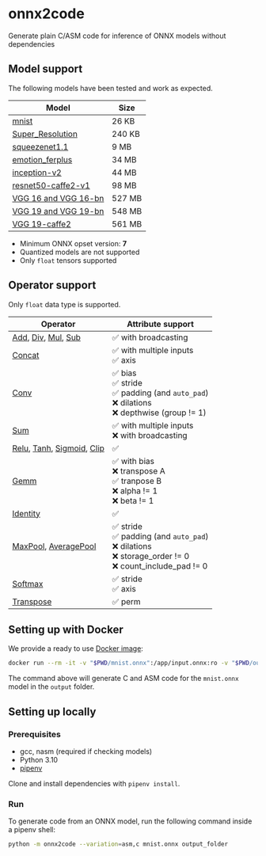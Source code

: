 # onnx2code

Generate plain C/ASM code for inference of ONNX models without dependencies

## Model support

The following models have been tested and work as expected.

| Model | Size |
|---|---|
| [mnist](https://github.com/onnx/models/tree/main/vision/classification/mnist) | 26 KB |
| [Super_Resolution](https://github.com/onnx/models/tree/main/vision/super_resolution/sub_pixel_cnn_2016) | 240 KB |
| [squeezenet1.1](https://github.com/onnx/models/tree/main/vision/classification/squeezenet) | 9 MB |
| [emotion_ferplus](https://github.com/onnx/models/tree/main/vision/body_analysis/emotion_ferplus) | 34 MB |
| [inception-v2](https://github.com/onnx/models/tree/main/vision/classification/inception_and_googlenet/inception_v2) | 44 MB |
| [resnet50-caffe2-v1](https://github.com/onnx/models/tree/main/vision/classification/resnet) | 98 MB |
| [VGG 16 and VGG 16-bn](https://github.com/onnx/models/tree/main/vision/classification/vgg) | 527 MB |
| [VGG 19 and VGG 19-bn](https://github.com/onnx/models/tree/main/vision/classification/vgg) | 548 MB |
| [VGG 19-caffe2](https://github.com/onnx/models/tree/main/vision/classification/vgg) | 561 MB |

* Minimum ONNX opset version: **7**
* Quantized models are not supported
* Only `float` tensors supported

## Operator support

Only `float` data type is supported.

| Operator | Attribute support |
|---|---|
| [Add](https://github.com/onnx/onnx/blob/main/docs/Operators.md#Add), [Div](https://github.com/onnx/onnx/blob/main/docs/Operators.md#Div), [Mul](https://github.com/onnx/onnx/blob/main/docs/Operators.md#Mul), [Sub](https://github.com/onnx/onnx/blob/main/docs/Operators.md#Sub) | ✅ with broadcasting |
| [Concat](https://github.com/onnx/onnx/blob/main/docs/Operators.md#Concat) | ✅ with multiple inputs<br/>✅ axis |
| [Conv](https://github.com/onnx/onnx/blob/main/docs/Operators.md#Conv) | ✅ bias<br/>✅ stride<br/>✅ padding (and `auto_pad`)<br/>❌ dilations<br/>❌ depthwise (group != 1) |
| [Sum](https://github.com/onnx/onnx/blob/main/docs/Operators.md#Sum) | ✅ with multiple inputs<br/>❌ with broadcasting |
| [Relu](https://github.com/onnx/onnx/blob/main/docs/Operators.md#Relu), [Tanh](https://github.com/onnx/onnx/blob/main/docs/Operators.md#Tanh), [Sigmoid](https://github.com/onnx/onnx/blob/main/docs/Operators.md#Sigmoid),  [Clip](https://github.com/onnx/onnx/blob/main/docs/Operators.md#Clip) | ✅ |
| [Gemm](https://github.com/onnx/onnx/blob/main/docs/Operators.md#Gemm) | ✅ with bias<br/>❌ transpose A<br/>✅ tranpose B<br/>❌ alpha != 1<br/>❌ beta != 1 |
| [Identity](https://github.com/onnx/onnx/blob/main/docs/Operators.md#Identity) | ✅ |
| [MaxPool](https://github.com/onnx/onnx/blob/main/docs/Operators.md#MaxPool), [AveragePool](https://github.com/onnx/onnx/blob/main/docs/Operators.md#AveragePool) | ✅ stride<br/>✅  padding (and `auto_pad`)<br/>❌ dilations<br/>❌ storage_order != 0<br/>❌ count_include_pad != 0 |
| [Softmax](https://github.com/onnx/onnx/blob/main/docs/Operators.md#Softmax) | ✅ stride<br/>✅ axis |
| [Transpose](https://github.com/onnx/onnx/blob/main/docs/Operators.md#Transpose) | ✅ perm |


## Setting up with Docker

We provide a ready to use [Docker image](https://hub.docker.com/r/mlomb/onnx2code):

```sh
docker run --rm -it -v "$PWD/mnist.onnx":/app/input.onnx:ro -v "$PWD/output":/app/output:rw mlomb/onnx2code:latest --variations=asm,c
```

The command above will generate C and ASM code for the `mnist.onnx` model in the `output` folder.

## Setting up locally

### Prerequisites

* gcc, nasm (required if checking models)
* Python 3.10
* [pipenv](https://pypi.org/project/pipenv/)

Clone and install dependencies with `pipenv install`.

### Run

To generate code from an ONNX model, run the following command inside a pipenv shell:

```sh
python -m onnx2code --variation=asm,c mnist.onnx output_folder
```
